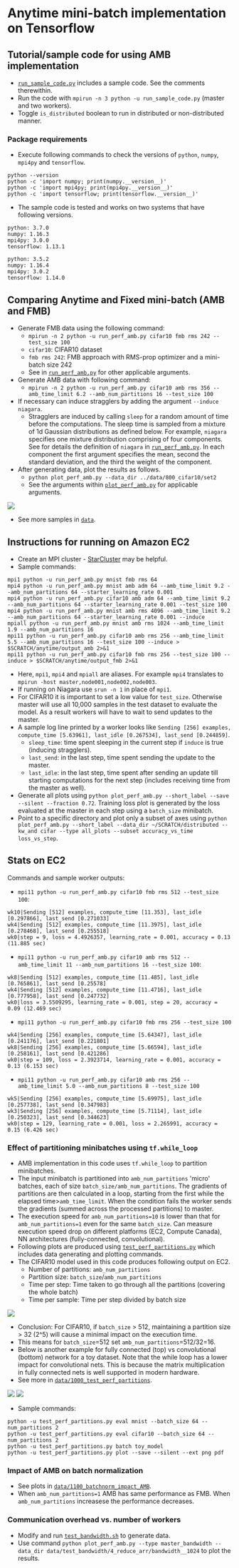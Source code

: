 # Anytime mini-batch implementation on Tensorflow

## Tutorial/sample code for using AMB implementation
* [`run_sample_code.py`](src/run_sample_code.py) includes a sample code. See the comments therewithin.
* Run the code with `mpirun -n 3 python -u run_sample_code.py` (master and two workers).
* Toggle `is_distributed` boolean to run in distributed or non-distributed manner.

### Package requirements
* Execute following commands to check the versions of `python`, `numpy`, `mpi4py` and `tensorflow`.
```
python --version
python -c 'import numpy; print(numpy.__version__)'
python -c 'import mpi4py; print(mpi4py.__version__)'
python -c 'import tensorflow; print(tensorflow.__version__)'
```
* The sample code is tested and works on two systems that have following versions.
```
python: 3.7.0
numpy: 1.16.3
mpi4py: 3.0.0
tensorflow: 1.13.1
```
```
python: 3.5.2
numpy: 1.16.4
mpi4py: 3.0.2
tensorflow: 1.14.0
```

## Comparing Anytime and Fixed mini-batch (AMB and FMB)
* Generate FMB data using the following command:
   * `mpirun -n 2 python -u run_perf_amb.py cifar10 fmb rms 242 --test_size 100`
   * `cifar10`: CIFAR10 dataset
   * `fmb rms 242`: FMB approach with RMS-prop optimizer and a mini-batch size 242
   * See in [`run_perf_amb.py`](src/run_perf_amb.py) for other applicable arguments.
* Generate AMB data with following command:
    * `mpirun -n 2 python -u run_perf_amb.py cifar10 amb rms 356 --amb_time_limit 6.2 --amb_num_partitions 16 --test_size 100`
* If necessary can induce stragglers by adding the argument `--induce niagara`.
    * Stragglers are induced by calling `sleep` for a random amount of time before the computations. The sleep time is sampled from a mixture of 1d Gaussian distributions as defined below. For example, `niagara` specifies one mixture distribution comprising of four components. See for details the definition of `niagara` in [`run_perf_amb.py`](src/run_perf_amb.py). In each component the first argument specifies the mean, second the standard deviation, and the third the weight of the component.
* After generating data, plot the results as follows.
    * `python plot_perf_amb.py --data_dir ../data/800_cifar10/set2`
    * See the arguments within [`plot_perf_amb.py`](src/plot_perf_amb.py) for applicable arguments.

<img src="data/800_cifar10/set2/all_plots.png?raw=true"/>

* See more samples in [`data`](data).

## Instructions for running on Amazon EC2
* Create an MPI cluster - [StarCluster](http://star.mit.edu/cluster/docs/latest/installation.html) may be helpful.
* Sample commands:
``` shell
mpi1 python -u run_perf_amb.py mnist fmb rms 64
mpi4 python -u run_perf_amb.py mnist amb adm 64 --amb_time_limit 9.2 --amb_num_partitions 64 --starter_learning_rate 0.001
mpi4 python -u run_perf_amb.py cifar10 amb adm 64 --amb_time_limit 9.2 --amb_num_partitions 64 --starter_learning_rate 0.001 --test_size 100
mpi4 python -u run_perf_amb.py mnist amb rms 4096 --amb_time_limit 9.2 --amb_num_partitions 64 --starter_learning_rate 0.001 --induce
mpiall python -u run_perf_amb.py mnist amb rms 1024 --amb_time_limit 1.9 --amb_num_partitions 16
mpi11 python -u run_perf_amb.py cifar10 amb rms 256 --amb_time_limit 5.5 --amb_num_partitions 16 --test_size 100 --induce > $SCRATCH/anytime/output_amb 2>&1
mpi11 python -u run_perf_amb.py cifar10 fmb rms 256 --test_size 100 --induce > $SCRATCH/anytime/output_fmb 2>&1
```
* Here, `mpi1`, `mpi4` and `mpiall` are aliases. For example `mpi4` translates to `mpirun -host master,node001,node002,node003`.
* If running on Niagara use `srun -n 1` in place of `mpi1`.
* For CIFAR10 it is important to set a low value for `test_size`. Otherwise master will use all 10,000 samples in the test dataset to evaluate the model. As a result workers will have to wait to send updates to the master.
* A sample log line printed by a worker looks like `Sending [256] examples, compute_time [5.63961], last_idle [0.267534], last_send [0.244859]`.
    * `sleep_time`: time spent sleeping in the current step if `induce` is true (inducing stragglers).
    * `last_send`: in the last step, time spent sending the update to the master.
    * `last_idle`: in the last step, time spent after sending an update till starting computations for the next step (includes receiving time from the master as well).
* Generate all plots using `python plot_perf_amb.py --short_label --save --silent --fraction 0.72`. Training loss plot is generated by the loss evaluated at the master in each step using a `batch_size` minibatch.
* Point to a specific directory and plot only a subset of axes using `python plot_perf_amb.py --short_label --data_dir ~/SCRATCH/distributed --kw_and cifar --type all_plots --subset accuracy_vs_time loss_vs_step`.

## Stats on EC2
Commands and sample worker outputs:
* `mpi11 python -u run_perf_amb.py cifar10 fmb rms 512 --test_size 100`:
``` shell
wk10|Sending [512] examples, compute_time [11.353], last_idle [0.297866], last_send [0.271033]
wk4|Sending [512] examples, compute_time [11.3975], last_idle [0.278468], last_send [0.255518]
wk0|step = 9, loss = 4.4926357, learning_rate = 0.001, accuracy = 0.13 (11.885 sec)
```
* `mpi11 python -u run_perf_amb.py cifar10 amb rms 512 --amb_time_limit 11 --amb_num_partitions 16 --test_size 100`:
``` shell
wk8|Sending [512] examples, compute_time [11.485], last_idle [0.765861], last_send [0.25578]
wk4|Sending [512] examples, compute_time [11.4716], last_idle [0.777958], last_send [0.247732]
wk0|loss = 3.5509295, learning_rate = 0.001, step = 20, accuracy = 0.09 (12.469 sec)
```
* `mpi11 python -u run_perf_amb.py cifar10 fmb rms 256 --test_size 100`
```
wk4|Sending [256] examples, compute_time [5.64347], last_idle [0.241176], last_send [0.221801]
wk8|Sending [256] examples, compute_time [5.66594], last_idle [0.258161], last_send [0.421286]
wk0|step = 109, loss = 2.3923714, learning_rate = 0.001, accuracy = 0.13 (6.153 sec)
```
* `mpi11 python -u run_perf_amb.py cifar10 amb rms 256 --amb_time_limit 5.0 --amb_num_partitions 8 --test_size 100`
```
wk5|Sending [256] examples, compute_time [5.69975], last_idle [0.257738], last_send [0.347983]
wk3|Sending [256] examples, compute_time [5.71114], last_idle [0.250323], last_send [0.344623]
wk0|step = 129, learning_rate = 0.001, loss = 2.265991, accuracy = 0.15 (6.426 sec)
```


### Effect of partitioning minibatches using `tf.while_loop`
* AMB implementation in this code uses `tf.while_loop` to partition minibatches.
* The input minibatch is partitioned into `amb_num_partitions` 'micro' batches, each of size `batch_size/amb_num_partitions`. The gradients of partitions are then calculated in a loop, starting from the first while the elapsed time>`amb_time_limit`. When the condition fails the worker sends the gradients (summed across the processed partitions) to master.
* The execution speed for `amb_num_partitions=10` is lower than that for `amb_num_partitions=1` even for the same `batch_size`. Can measure execution speed drop on different platforms (EC2, Compute Canada), NN architectures (fully-connected, convolutional).
* Following plots are produced using [`test_perf_partitions.py`](src/test_perf_partitions.py) which includes data generating and plotting commands.
* The CIFAR10 model used in this code produces following output on EC2.
    * Number of partitions: `amb_num_partitions`
    * Partition size: `batch_size`/`amb_num_partitions`
    * Time per step: Time taken to go through all the partitions (covering the whole batch)
    * Time per sample: Time per step divided by batch size
<img src="data/1000_test_perf_partitions/ec2-m3-xlarge_cifar10.png?raw=true"/>

* Conclusion: For CIFAR10, if `batch_size` > 512, maintaining a partition size > 32 (2^5) will cause a minimal impact on the execution time.
* This means for `batch_size`=512 set `amb_num_partitions`=512/32=16.
* Below is another example for fully connected (top) vs convolutional (bottom) network for a toy dataset. Note that the while loop has a lower impact for convolutional nets. This is because the matrix multiplication in fully connected nets is well supported in modern hardware.
* See more in [`data/1000_test_perf_partitions`](data/1000_test_perf_partitions).

<img src="data/1000_test_perf_partitions/ec2-t2-micro_toy_model_fc.png?raw=true"/>
<img src="data/1000_test_perf_partitions/ec2-t2-micro_toy_model_conv.png?raw=true"/>

* Sample commands:
``` shell
python -u test_perf_partitions.py eval mnist --batch_size 64 --num_partitions 2
python -u test_perf_partitions.py eval cifar10 --batch_size 64 --num_partitions 2
python -u test_perf_partitions.py batch toy_model
python -u test_perf_partitions.py plot --save --silent --ext png pdf
```


### Impact of AMB on batch normalization
* See plots in [`data/1100_batchnorm_impact_AMB`](data/1100_batchnorm_impact_AMB).
* When `amb_num_partitions=1` AMB has same performance as FMB. When `amb_num_partitions` increasese the performance decreases.


### Communication overhead vs. number of workers
* Modify and run [`test_bandwidth.sh`](test_bandwidth.sh) to generate data.
* Use command `python plot_perf_amb.py --type master_bandwidth --data_dir data/test_bandwidth/4_reduce_arr/bandwidth__1024` to plot the results.
